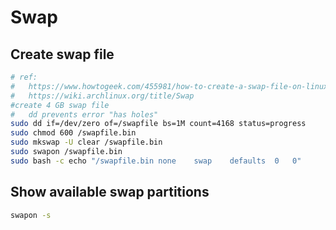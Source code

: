 # Swap

## Create swap file

```bash
# ref:
#   https://www.howtogeek.com/455981/how-to-create-a-swap-file-on-linux/
#   https://wiki.archlinux.org/title/Swap
#create 4 GB swap file
#   dd prevents error "has holes"
sudo dd if=/dev/zero of=/swapfile bs=1M count=4168 status=progress
sudo chmod 600 /swapfile.bin
sudo mkswap -U clear /swapfile.bin
sudo swapon /swapfile.bin
sudo bash -c echo "/swapfile.bin none    swap    defaults  0   0"
```

## Show available swap partitions

```bash
swapon -s
```
